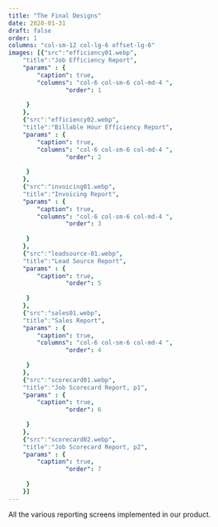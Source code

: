 ```yaml
---
title: "The Final Designs"
date: 2020-01-31
draft: false
order: 1
columns: "col-sm-12 col-lg-6 offset-lg-6"
images: [{"src":"efficiency01.webp",
    "title":"Job Efficiency Report",
    "params" : {
        "caption": true,
        "columns": "col-6 col-sm-6 col-md-4 ",
                "order": 1
   
     }
    },
    {"src":"efficiency02.webp",
    "title":"Billable Hour Efficiency Report",
    "params" : {
        "caption": true,
        "columns": "col-6 col-sm-6 col-md-4 ",
                "order": 2
   
     }
    },
    {"src":"invoicing01.webp",
    "title":"Invoicing Report",
    "params" : {
        "caption": true,
        "columns": "col-6 col-sm-6 col-md-4 ",
                "order": 3
   
     }
    },
    {"src":"leadsource-01.webp",
    "title":"Lead Source Report",
    "params" : {
        "caption": true,
                "order": 5
   
     }
    },
    {"src":"sales01.webp",
    "title":"Sales Report",
    "params" : {
        "caption": true,
        "columns": "col-6 col-sm-6 col-md-4 ",
                "order": 4
   
     }
    },
    {"src":"scorecard01.webp",
    "title":"Job Scorecard Report, p1",
    "params" : {
        "caption": true,
                "order": 6
   
     }
    },
    {"src":"scorecard02.webp",
    "title":"Job Scorecard Report, p2",
    "params" : {
        "caption": true,
                "order": 7
   
     }
    }]
---
```

All the various reporting screens implemented in our product.